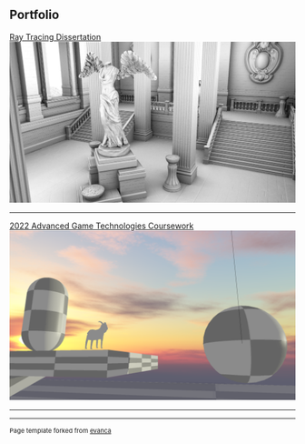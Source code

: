 ## Portfolio

[Ray Tracing Dissertation](/dissertation)
![Sun Temple ray traced ambient occlusiom](/images/ao_sunTemple.jpg)

---

[2022 Advanced Game Technologies Coursework](/CSC8503)
![Goat Game](/images/goat.png)

---



---
<p style="font-size:11px">Page template forked from <a href="https://github.com/evanca/quick-portfolio">evanca</a></p>
<!-- Remove above link if you don't want to attibute -->
